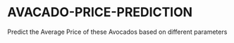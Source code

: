 # AVACADO-PRICE-PREDICTION
Predict the Average Price of these Avocados based on different parameters
